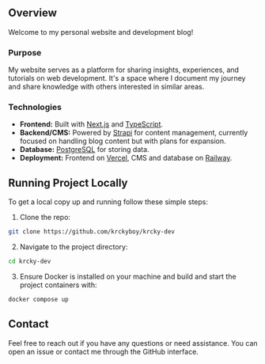 ## Overview

Welcome to my personal website and development blog!

### Purpose

My website serves as a platform for sharing insights, experiences, and tutorials on web development. It's a space where
I document my journey and share knowledge with others interested in similar areas.

### Technologies

- **Frontend:** Built with [Next.js](https://nextjs.org/) and [TypeScript](https://www.typescriptlang.org/).
- **Backend/CMS:** Powered by [Strapi](https://strapi.io) for content management, currently focused on handling blog
  content but with plans for expansion.
- **Database:** [PostgreSQL](https://www.postgresql.org/) for storing data.
- **Deployment:** Frontend on [Vercel](https://vercel.com), CMS and database on [Railway](https://railway.app).

## Running Project Locally

To get a local copy up and running follow these simple steps:

1. Clone the repo:

```bash
git clone https://github.com/krckyboy/krcky-dev
```

2. Navigate to the project directory:

```bash
cd krcky-dev
```

3. Ensure Docker is installed on your machine and build and start the project containers with:

```bash
docker compose up
```

## Contact

Feel free to reach out if you have any questions or need assistance. You can open an issue or contact me through the
GitHub interface.
